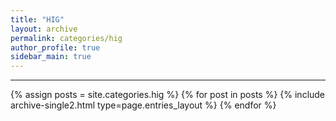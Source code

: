 ```yaml
---
title: "HIG"
layout: archive
permalink: categories/hig
author_profile: true
sidebar_main: true
---
```


<!-- 공백이 포함되어 있는 카테고리 이름의 경우 site.categories.['a b c'] 이런식으로! -->

***

{% assign posts = site.categories.hig %}
{% for post in posts %} {% include archive-single2.html type=page.entries_layout %} {% endfor %}